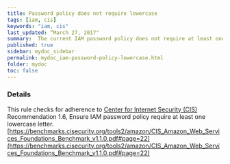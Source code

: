 ```yaml
---
title: Password policy does not require lowercase
tags: [iam, cis]
keywords: "iam, cis"
last_updated: “March 27, 2017"
summary:  The current IAM password policy does not require at least one lowercase letter
published: true
sidebar: mydoc_sidebar
permalink: mydoc_iam-password-policy-lowercase.html
folder: mydoc
toc: false
---
```


### Details  
This rule checks for adherence to [Center for Internet Security (CIS)](https://www.cisecurity.org/) Recommendation 1.6, Ensure IAM password policy require at least one lowercase letter. [https://benchmarks.cisecurity.org/tools2/amazon/CIS_Amazon_Web_Services_Foundations_Benchmark_v1.1.0.pdf#page=22](https://benchmarks.cisecurity.org/tools2/amazon/CIS_Amazon_Web_Services_Foundations_Benchmark_v1.1.0.pdf#page=22) 
